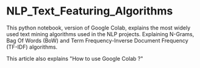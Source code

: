 # NLP_Text_Featuring_Algorithms
This python notebook, version of Google Colab, explains the most widely used text mining algorithms used in the NLP projects. 
Explaining N-Grams, Bag Of Words (BoW) and Term Frequency-Inverse Document Frequency (TF-IDF) algorithms.

This article also explains "How to use Google Colab ?"
